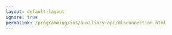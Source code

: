 ```yaml
---
layout: default-layout
ignore: true
permalink: /programming/ios/auxiliary-api/dlsconnection.html
---
```

